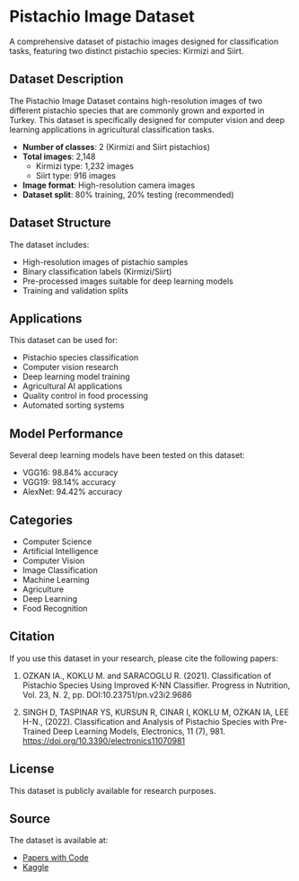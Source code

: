 # Pistachio Image Dataset

A comprehensive dataset of pistachio images designed for classification tasks, featuring two distinct pistachio species: Kirmizi and Siirt.

## Dataset Description

The Pistachio Image Dataset contains high-resolution images of two different pistachio species that are commonly grown and exported in Turkey. This dataset is specifically designed for computer vision and deep learning applications in agricultural classification tasks.

- **Number of classes**: 2 (Kirmizi and Siirt pistachios)
- **Total images**: 2,148
  - Kirmizi type: 1,232 images
  - Siirt type: 916 images
- **Image format**: High-resolution camera images
- **Dataset split**: 80% training, 20% testing (recommended)

## Dataset Structure

The dataset includes:
- High-resolution images of pistachio samples
- Binary classification labels (Kirmizi/Siirt)
- Pre-processed images suitable for deep learning models
- Training and validation splits

## Applications

This dataset can be used for:
- Pistachio species classification
- Computer vision research
- Deep learning model training
- Agricultural AI applications
- Quality control in food processing
- Automated sorting systems

## Model Performance

Several deep learning models have been tested on this dataset:
- VGG16: 98.84% accuracy
- VGG19: 98.14% accuracy
- AlexNet: 94.42% accuracy

## Categories

- Computer Science
- Artificial Intelligence
- Computer Vision
- Image Classification
- Machine Learning
- Agriculture
- Deep Learning
- Food Recognition

## Citation

If you use this dataset in your research, please cite the following papers:

1. OZKAN IA., KOKLU M. and SARACOGLU R. (2021). Classification of Pistachio Species Using Improved K-NN Classifier. Progress in Nutrition, Vol. 23, N. 2, pp. DOI:10.23751/pn.v23i2.9686

2. SINGH D, TASPINAR YS, KURSUN R, CINAR I, KOKLU M, OZKAN IA, LEE H-N., (2022). Classification and Analysis of Pistachio Species with Pre-Trained Deep Learning Models, Electronics, 11 (7), 981. https://doi.org/10.3390/electronics11070981

## License

This dataset is publicly available for research purposes.

## Source

The dataset is available at:
- [Papers with Code](https://paperswithcode.com/dataset/pistachio-image-dataset)
- [Kaggle](https://www.kaggle.com/code/mahmoudfaragali/pistachio-image-classification/input) 